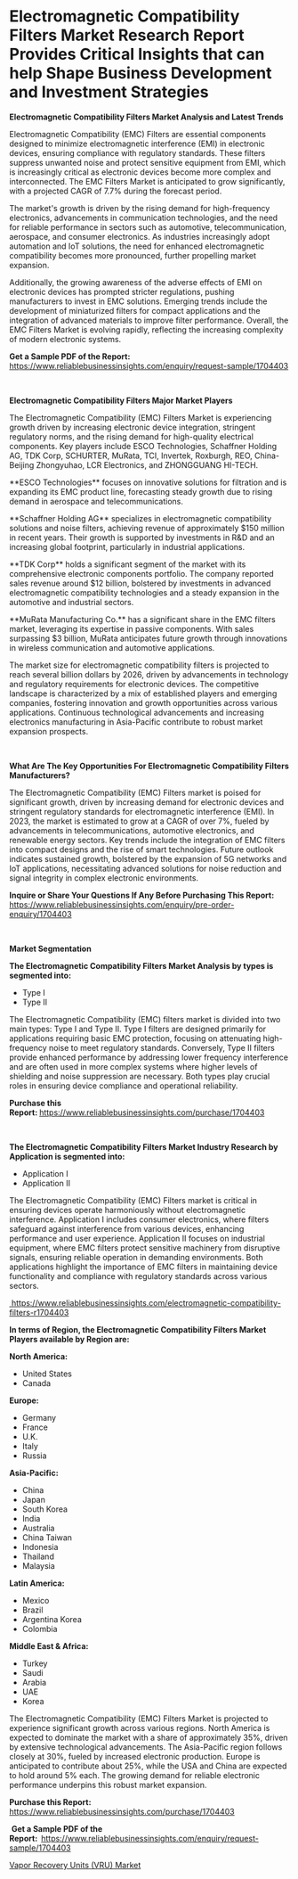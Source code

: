 <p><h1>Electromagnetic Compatibility Filters Market Research Report Provides Critical Insights that can help Shape Business Development and Investment Strategies</h1></p><p><strong>Electromagnetic Compatibility Filters Market Analysis and Latest Trends</strong></p>
<p><p>Electromagnetic Compatibility (EMC) Filters are essential components designed to minimize electromagnetic interference (EMI) in electronic devices, ensuring compliance with regulatory standards. These filters suppress unwanted noise and protect sensitive equipment from EMI, which is increasingly critical as electronic devices become more complex and interconnected. The EMC Filters Market is anticipated to grow significantly, with a projected CAGR of 7.7% during the forecast period.</p><p>The market's growth is driven by the rising demand for high-frequency electronics, advancements in communication technologies, and the need for reliable performance in sectors such as automotive, telecommunication, aerospace, and consumer electronics. As industries increasingly adopt automation and IoT solutions, the need for enhanced electromagnetic compatibility becomes more pronounced, further propelling market expansion. </p><p>Additionally, the growing awareness of the adverse effects of EMI on electronic devices has prompted stricter regulations, pushing manufacturers to invest in EMC solutions. Emerging trends include the development of miniaturized filters for compact applications and the integration of advanced materials to improve filter performance. Overall, the EMC Filters Market is evolving rapidly, reflecting the increasing complexity of modern electronic systems.</p></p>
<p><strong>Get a Sample PDF of the Report:&nbsp;</strong> <a href="https://www.reliablebusinessinsights.com/enquiry/request-sample/1704403?utm_campaign=3259&utm_medium=2&utm_source=Github&utm_content=ia&utm_term=27032025&utm_id=electromagnetic-compatibility-filters">https://www.reliablebusinessinsights.com/enquiry/request-sample/1704403</a></p>
<p>&nbsp;</p>
<p><strong>Electromagnetic Compatibility Filters Major Market Players</strong></p>
<p><p>The Electromagnetic Compatibility (EMC) Filters Market is experiencing growth driven by increasing electronic device integration, stringent regulatory norms, and the rising demand for high-quality electrical components. Key players include ESCO Technologies, Schaffner Holding AG, TDK Corp, SCHURTER, MuRata, TCI, Invertek, Roxburgh, REO, China-Beijing Zhongyuhao, LCR Electronics, and ZHONGGUANG HI-TECH.</p><p>**ESCO Technologies** focuses on innovative solutions for filtration and is expanding its EMC product line, forecasting steady growth due to rising demand in aerospace and telecommunications. </p><p>**Schaffner Holding AG** specializes in electromagnetic compatibility solutions and noise filters, achieving revenue of approximately $150 million in recent years. Their growth is supported by investments in R&D and an increasing global footprint, particularly in industrial applications.</p><p>**TDK Corp** holds a significant segment of the market with its comprehensive electronic components portfolio. The company reported sales revenue around $12 billion, bolstered by investments in advanced electromagnetic compatibility technologies and a steady expansion in the automotive and industrial sectors.</p><p>**MuRata Manufacturing Co.** has a significant share in the EMC filters market, leveraging its expertise in passive components. With sales surpassing $3 billion, MuRata anticipates future growth through innovations in wireless communication and automotive applications.</p><p>The market size for electromagnetic compatibility filters is projected to reach several billion dollars by 2026, driven by advancements in technology and regulatory requirements for electronic devices. The competitive landscape is characterized by a mix of established players and emerging companies, fostering innovation and growth opportunities across various applications. Continuous technological advancements and increasing electronics manufacturing in Asia-Pacific contribute to robust market expansion prospects.</p></p>
<p>&nbsp;</p>
<p><strong>What Are The Key Opportunities For Electromagnetic Compatibility Filters Manufacturers?</strong></p>
<p><p>The Electromagnetic Compatibility (EMC) Filters market is poised for significant growth, driven by increasing demand for electronic devices and stringent regulatory standards for electromagnetic interference (EMI). In 2023, the market is estimated to grow at a CAGR of over 7%, fueled by advancements in telecommunications, automotive electronics, and renewable energy sectors. Key trends include the integration of EMC filters into compact designs and the rise of smart technologies. Future outlook indicates sustained growth, bolstered by the expansion of 5G networks and IoT applications, necessitating advanced solutions for noise reduction and signal integrity in complex electronic environments.</p></p>
<p><strong>Inquire or Share Your Questions If Any Before Purchasing This Report:</strong> <a href="https://www.reliablebusinessinsights.com/enquiry/pre-order-enquiry/1704403?utm_campaign=3259&utm_medium=2&utm_source=Github&utm_content=ia&utm_term=27032025&utm_id=electromagnetic-compatibility-filters">https://www.reliablebusinessinsights.com/enquiry/pre-order-enquiry/1704403</a></p>
<p>&nbsp;</p>
<p><strong>Market Segmentation</strong></p>
<p><strong>The Electromagnetic Compatibility Filters Market Analysis by types is segmented into:</strong></p>
<p><ul><li>Type I</li><li>Type II</li></ul></p>
<p><p>The Electromagnetic Compatibility (EMC) filters market is divided into two main types: Type I and Type II. Type I filters are designed primarily for applications requiring basic EMC protection, focusing on attenuating high-frequency noise to meet regulatory standards. Conversely, Type II filters provide enhanced performance by addressing lower frequency interference and are often used in more complex systems where higher levels of shielding and noise suppression are necessary. Both types play crucial roles in ensuring device compliance and operational reliability.</p></p>
<p><strong>Purchase this Report:&nbsp;</strong><a href="https://www.reliablebusinessinsights.com/purchase/1704403?utm_campaign=3259&utm_medium=2&utm_source=Github&utm_content=ia&utm_term=27032025&utm_id=electromagnetic-compatibility-filters">https://www.reliablebusinessinsights.com/purchase/1704403</a></p>
<p>&nbsp;</p>
<p><strong>The Electromagnetic Compatibility Filters Market Industry Research by Application is segmented into:</strong></p>
<p><ul><li>Application I</li><li>Application II</li></ul></p>
<p><p>The Electromagnetic Compatibility (EMC) Filters market is critical in ensuring devices operate harmoniously without electromagnetic interference. Application I includes consumer electronics, where filters safeguard against interference from various devices, enhancing performance and user experience. Application II focuses on industrial equipment, where EMC filters protect sensitive machinery from disruptive signals, ensuring reliable operation in demanding environments. Both applications highlight the importance of EMC filters in maintaining device functionality and compliance with regulatory standards across various sectors.</p></p>
<p><a href="https://www.reliablebusinessinsights.com/electromagnetic-compatibility-filters-r1704403?utm_campaign=3259&utm_medium=2&utm_source=Github&utm_content=ia&utm_term=27032025&utm_id=electromagnetic-compatibility-filters">&nbsp;https://www.reliablebusinessinsights.com/electromagnetic-compatibility-filters-r1704403</a></p>
<p><strong>In terms of Region, the Electromagnetic Compatibility Filters Market Players available by Region are:</strong></p>
<p>
    <p> <strong> North America: </strong>
        <ul>
            <li>United States</li>
            <li>Canada</li>
        </ul>
        </p> 
    <p> <strong> Europe: </strong>
        <ul>
            <li>Germany</li>
            <li>France</li>
            <li>U.K.</li>
            <li>Italy</li>
            <li>Russia</li>
        </ul>
        </p> 
    <p> <strong> Asia-Pacific: </strong>
        <ul>
            <li>China</li>
            <li>Japan</li>
            <li>South Korea</li>
            <li>India</li>
            <li>Australia</li>
            <li>China Taiwan</li>
            <li>Indonesia</li>
            <li>Thailand</li>
            <li>Malaysia</li>
        </ul>
        </p> 
    <p> <strong> Latin America: </strong>
        <ul>
            <li>Mexico</li>
            <li>Brazil</li>
            <li>Argentina Korea</li>
            <li>Colombia</li>
        </ul>
        </p> 
    <p> <strong> Middle East & Africa: </strong>
        <ul>
            <li>Turkey</li>
            <li>Saudi</li>
            <li>Arabia</li>
            <li>UAE</li>
            <li>Korea</li>
        </ul>
    </p>
    </p>
<p><p>The Electromagnetic Compatibility (EMC) Filters Market is projected to experience significant growth across various regions. North America is expected to dominate the market with a share of approximately 35%, driven by extensive technological advancements. The Asia-Pacific region follows closely at 30%, fueled by increased electronic production. Europe is anticipated to contribute about 25%, while the USA and China are expected to hold around 5% each. The growing demand for reliable electronic performance underpins this robust market expansion.</p></p>
<p><strong>Purchase this Report: </strong><a href="https://www.reliablebusinessinsights.com/purchase/1704403?utm_campaign=3259&utm_medium=2&utm_source=Github&utm_content=ia&utm_term=27032025&utm_id=electromagnetic-compatibility-filters">https://www.reliablebusinessinsights.com/purchase/1704403</a></p>
<p>&nbsp;<strong>Get a Sample PDF of the Report:&nbsp;&nbsp;</strong><a href="https://www.reliablebusinessinsights.com/enquiry/request-sample/1704403?utm_campaign=3259&utm_medium=2&utm_source=Github&utm_content=ia&utm_term=27032025&utm_id=electromagnetic-compatibility-filters">https://www.reliablebusinessinsights.com/enquiry/request-sample/1704403</a></p>
<p><strong></strong></p>
<p><p><a href="https://github.com/chikenmhamdi/Market-Research-Report-List-1/blob/main/vapor-recovery-units-vru-market.md?utm_campaign=3259&utm_medium=2&utm_source=Github&utm_content=ia&utm_term=27032025&utm_id=electromagnetic-compatibility-filters">Vapor Recovery Units (VRU) Market</a></p></p>